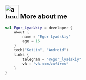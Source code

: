 ## <img width="45" alt="about" src="https://raw.github.com/terrakok/terrakok/master/about.png"> More about me
```kotlin
val Egor_Lyadskiy = developer {
    about {
        name = "Egor Lyadskiy"
        age = 16
    }
    tech("Kotlin", "Android")
    links {
        telegram = "@egor_lyadskiy"
        vk = "vk.com/zafires"
    }
}
```

